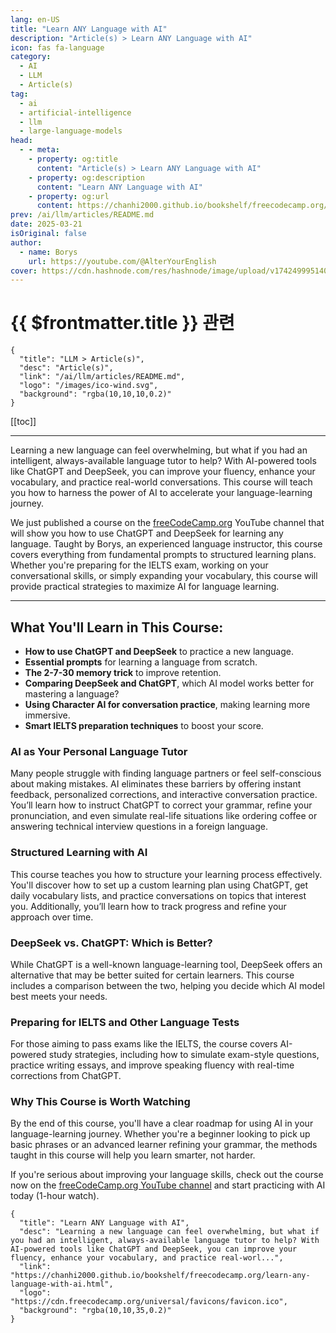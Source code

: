 ```yaml
---
lang: en-US
title: "Learn ANY Language with AI"
description: "Article(s) > Learn ANY Language with AI"
icon: fas fa-language
category:
  - AI
  - LLM
  - Article(s)
tag:
  - ai
  - artificial-intelligence
  - llm
  - large-language-models
head:
  - - meta:
    - property: og:title
      content: "Article(s) > Learn ANY Language with AI"
    - property: og:description
      content: "Learn ANY Language with AI"
    - property: og:url
      content: https://chanhi2000.github.io/bookshelf/freecodecamp.org/learn-any-language-with-ai.html
prev: /ai/llm/articles/README.md
date: 2025-03-21
isOriginal: false
author:
  - name: Borys
    url: https://youtube.com/@AlterYourEnglish
cover: https://cdn.hashnode.com/res/hashnode/image/upload/v1742499951406/42971c45-1da2-4117-a4f5-4cf91625781d.png
---
```


# {{ $frontmatter.title }} 관련

```component VPCard
{
  "title": "LLM > Article(s)",
  "desc": "Article(s)",
  "link": "/ai/llm/articles/README.md",
  "logo": "/images/ico-wind.svg",
  "background": "rgba(10,10,10,0.2)"
}
```

[[toc]]

---

<SiteInfo
  name="Learn ANY Language with AI"
  desc="Learning a new language can feel overwhelming, but what if you had an intelligent, always-available language tutor to help? With AI-powered tools like ChatGPT and DeepSeek, you can improve your fluency, enhance your vocabulary, and practice real-worl..."
  url="https://freecodecamp.org/news/learn-any-language-with-ai"
  logo="https://cdn.freecodecamp.org/universal/favicons/favicon.ico"
  preview="https://cdn.hashnode.com/res/hashnode/image/upload/v1742499951406/42971c45-1da2-4117-a4f5-4cf91625781d.png"/>

Learning a new language can feel overwhelming, but what if you had an intelligent, always-available language tutor to help? With AI-powered tools like ChatGPT and DeepSeek, you can improve your fluency, enhance your vocabulary, and practice real-world conversations. This course will teach you how to harness the power of AI to accelerate your language-learning journey.

We just published a course on the [<VPIcon icon="fa-brands fa-free-code-camp"/>freeCodeCamp.org](http://freeCodeCamp.org) YouTube channel that will show you how to use ChatGPT and DeepSeek for learning any language. Taught by Borys, an experienced language instructor, this course covers everything from fundamental prompts to structured learning plans. Whether you're preparing for the IELTS exam, working on your conversational skills, or simply expanding your vocabulary, this course will provide practical strategies to maximize AI for language learning.

---

## What You'll Learn in This Course:

- **How to use ChatGPT and DeepSeek** to practice a new language.
- **Essential prompts** for learning a language from scratch.
- **The 2-7-30 memory trick** to improve retention.
- **Comparing DeepSeek and ChatGPT**, which AI model works better for mastering a language?
- **Using Character AI for conversation practice**, making learning more immersive.
- **Smart IELTS preparation techniques** to boost your score.

### AI as Your Personal Language Tutor

Many people struggle with finding language partners or feel self-conscious about making mistakes. AI eliminates these barriers by offering instant feedback, personalized corrections, and interactive conversation practice. You’ll learn how to instruct ChatGPT to correct your grammar, refine your pronunciation, and even simulate real-life situations like ordering coffee or answering technical interview questions in a foreign language.

### Structured Learning with AI

This course teaches you how to structure your learning process effectively. You'll discover how to set up a custom learning plan using ChatGPT, get daily vocabulary lists, and practice conversations on topics that interest you. Additionally, you’ll learn how to track progress and refine your approach over time.

### DeepSeek vs. ChatGPT: Which is Better?

While ChatGPT is a well-known language-learning tool, DeepSeek offers an alternative that may be better suited for certain learners. This course includes a comparison between the two, helping you decide which AI model best meets your needs.

### Preparing for IELTS and Other Language Tests

For those aiming to pass exams like the IELTS, the course covers AI-powered study strategies, including how to simulate exam-style questions, practice writing essays, and improve speaking fluency with real-time corrections from ChatGPT.

### Why This Course is Worth Watching

By the end of this course, you'll have a clear roadmap for using AI in your language-learning journey. Whether you're a beginner looking to pick up basic phrases or an advanced learner refining your grammar, the methods taught in this course will help you learn smarter, not harder.

If you're serious about improving your language skills, check out the course now on the [<VPIcon icon="fa-brands fa-youtube"/>freeCodeCamp.org YouTube channel](https://youtu.be/wuVVclLcjuA) and start practicing with AI today (1-hour watch).

<VidStack src="youtube/wuVVclLcjuA" />

<!-- TODO: add ARTICLE CARD -->
```component VPCard
{
  "title": "Learn ANY Language with AI",
  "desc": "Learning a new language can feel overwhelming, but what if you had an intelligent, always-available language tutor to help? With AI-powered tools like ChatGPT and DeepSeek, you can improve your fluency, enhance your vocabulary, and practice real-worl...",
  "link": "https://chanhi2000.github.io/bookshelf/freecodecamp.org/learn-any-language-with-ai.html",
  "logo": "https://cdn.freecodecamp.org/universal/favicons/favicon.ico",
  "background": "rgba(10,10,35,0.2)"
}
```
